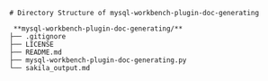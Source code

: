 ﻿`# Directory Structure of mysql-workbench-plugin-doc-generating`

```plaintext
 **mysql-workbench-plugin-doc-generating/** 
├── .gitignore 
├── LICENSE 
├── README.md 
├── mysql-workbench-plugin-doc-generating.py 
└── sakila_output.md
